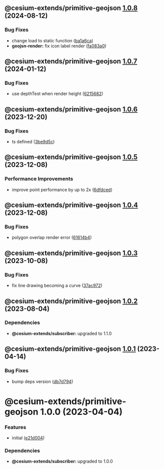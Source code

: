 ## @cesium-extends/primitive-geojson [1.0.8](https://github.com/hongfaqiu/cesium-extends/compare/@cesium-extends/primitive-geojson@1.0.7...@cesium-extends/primitive-geojson@1.0.8) (2024-08-12)


### Bug Fixes

* change load to static function ([ba1a6ca](https://github.com/hongfaqiu/cesium-extends/commit/ba1a6ca1781f00be422bd355e6e125b65f0e0f2c))
* **geojsn-render:** fix icon label render ([fa083a0](https://github.com/hongfaqiu/cesium-extends/commit/fa083a051494caa9f1cb20fe5ca8f797cef52d35))

## @cesium-extends/primitive-geojson [1.0.7](https://github.com/hongfaqiu/cesium-extends/compare/@cesium-extends/primitive-geojson@1.0.6...@cesium-extends/primitive-geojson@1.0.7) (2024-01-12)

### Bug Fixes

- use depthTest when render height ([6215682](https://github.com/hongfaqiu/cesium-extends/commit/6215682dafcf7d723c4cb60694eebf1222a18496))

## @cesium-extends/primitive-geojson [1.0.6](https://github.com/hongfaqiu/cesium-extends/compare/@cesium-extends/primitive-geojson@1.0.5...@cesium-extends/primitive-geojson@1.0.6) (2023-12-20)

### Bug Fixes

- ts defined ([3be9d5c](https://github.com/hongfaqiu/cesium-extends/commit/3be9d5c8fa6eba8be6f689a0d656c36d9d61e7d0))

## @cesium-extends/primitive-geojson [1.0.5](https://github.com/hongfaqiu/cesium-extends/compare/@cesium-extends/primitive-geojson@1.0.4...@cesium-extends/primitive-geojson@1.0.5) (2023-12-08)

### Performance Improvements

- improve point performance by up to 2x ([6dfdced](https://github.com/hongfaqiu/cesium-extends/commit/6dfdced411cdb8089a4a4c62c1807f22aec78e49))

## @cesium-extends/primitive-geojson [1.0.4](https://github.com/hongfaqiu/cesium-extends/compare/@cesium-extends/primitive-geojson@1.0.3...@cesium-extends/primitive-geojson@1.0.4) (2023-12-08)

### Bug Fixes

- polygon overlap render error ([61614b4](https://github.com/hongfaqiu/cesium-extends/commit/61614b47dc1eb8d383041ab9ddac95d4e746d01a))

## @cesium-extends/primitive-geojson [1.0.3](https://github.com/hongfaqiu/cesium-extends/compare/@cesium-extends/primitive-geojson@1.0.2...@cesium-extends/primitive-geojson@1.0.3) (2023-10-08)

### Bug Fixes

- fix line drawing becoming a curve ([37ac972](https://github.com/hongfaqiu/cesium-extends/commit/37ac972add184f9c0ea8edd85c8b15dbf2dbae6e))

## @cesium-extends/primitive-geojson [1.0.2](https://github.com/hongfaqiu/cesium-extends/compare/@cesium-extends/primitive-geojson@1.0.1...@cesium-extends/primitive-geojson@1.0.2) (2023-08-04)

### Dependencies

- **@cesium-extends/subscriber:** upgraded to 1.1.0

## @cesium-extends/primitive-geojson [1.0.1](https://github.com/hongfaqiu/cesium-extends/compare/@cesium-extends/primitive-geojson@1.0.0...@cesium-extends/primitive-geojson@1.0.1) (2023-04-14)

### Bug Fixes

- bump deps version ([db7d794](https://github.com/hongfaqiu/cesium-extends/commit/db7d7947d13e82b85387a6c72b6a8c095aca62ec))

# @cesium-extends/primitive-geojson 1.0.0 (2023-04-04)

### Features

- initial ([e21d004](https://github.com/hongfaqiu/cesium-extends/commit/e21d00448ca613d6b168e59368fae4ba815950d3))

### Dependencies

- **@cesium-extends/subscriber:** upgraded to 1.0.0
